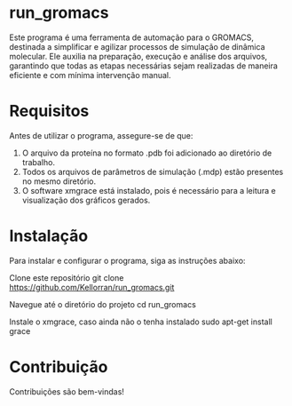 # run_gromacs
Este programa é uma ferramenta de automação para o GROMACS, destinada a simplificar e agilizar processos de simulação de dinâmica molecular. Ele auxilia na preparação, execução e análise dos arquivos, garantindo que todas as etapas necessárias sejam realizadas de maneira eficiente e com mínima intervenção manual.

# Requisitos
Antes de utilizar o programa, assegure-se de que:

1. O arquivo da proteína no formato .pdb foi adicionado ao diretório de trabalho.
2. Todos os arquivos de parâmetros de simulação (.mdp) estão presentes no mesmo diretório.
3. O software xmgrace está instalado, pois é necessário para a leitura e visualização dos gráficos gerados.

# Instalação
Para instalar e configurar o programa, siga as instruções abaixo:

Clone este repositório
git clone https://github.com/Kellorran/run_gromacs.git

Navegue até o diretório do projeto
cd run_gromacs

Instale o xmgrace, caso ainda não o tenha instalado
sudo apt-get install grace

# Contribuição
Contribuições são bem-vindas!

